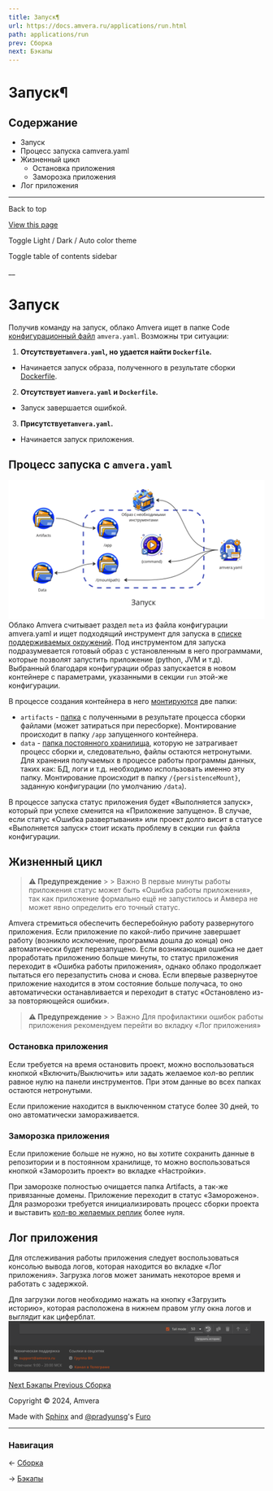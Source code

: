 ```yaml
---
title: Запуск¶
url: https://docs.amvera.ru/applications/run.html
path: applications/run
prev: Сборка
next: Бэкапы
---
```


# Запуск¶

## Содержание

- Запуск
- Процесс запуска сamvera.yaml
- Жизненный цикл
  - Остановка приложения
  - Заморозка приложения
- Лог приложения

---

Back to top

[ View this page ](<../_sources/applications/run.md.txt> "View this page")

Toggle Light / Dark / Auto color theme

Toggle table of contents sidebar

__

# Запуск

Получив команду на запуск, облако Amvera ищет в папке Code [конфигурационный файл](configuration/config-file.md) ``amvera.yaml``. Возможны три ситуации:
1. **Отсутствует``amvera.yaml``, но удается найти ``Dockerfile``.**
* Начинается запуск образа, полученного в результате сборки [Dockerfile](configuration/docker.md).
2. **Отсутствует и``amvera.yaml`` и ``Dockerfile``.**
* Запуск завершается ошибкой.
3. **Присутствует``amvera.yaml``.**
* Начинается запуск приложения.

## Процесс запуска с ``amvera.yaml``

![build_proc](images/run_proc.png) Облако Amvera считывает раздел ``meta`` из файла конфигурации amvera.yaml и ищет подходящий инструмент для запуска в [списке поддерживаемых окружений](supported-env.md). Под инструментом для запуска подразумевается готовый образ с установленным в него программами, которые позволят запустить приложение (python, JVM и т.д). Выбранный благодаря конфигурации образ запускается в новом контейнере с параметрами, указанными в секции ``run`` этой-же конфигурации.

В процессе создания контейнера в него [монтируются](storage.md) две папки:
* ``artifacts`` \- [папка](storage.md#artifacts) с полученными в результате процесса сборки файлами (может затираться при пересборке). Монтирование происходит в папку ``/app`` запущенного контейнера.
* ``data`` \- [папка постоянного хранилища](storage.md#data), которую не затрагивает процесс сборки и, следовательно, файлы остаются нетронутыми. Для хранения получаемых в процессе работы программы данных, таких как: БД, логи и т.д. необходимо использовать именно эту папку. Монтирование происходит в папку ``/{persistenceMount}``, заданную конфигурации (по умолчанию ``/data``).

В процессе запуска статус приложения будет «Выполняется запуск», который при успехе сменится на «Приложение запущено». В случае, если статус «Ошибка развертывания» или проект долго висит в статусе «Выполняется запуск» стоит искать проблему в секции ``run`` файла конфигурации.

## Жизненный цикл

> **⚠️ Предупреждение** > > Важно В первые минуты работы приложения статус может быть «Ошибка работы приложения», так как приложение формально ещё не запустилось и Амвера не может явно определить его точный статус. 

Amvera стремиться обеспечить бесперебойную работу развернутого приложения. Если приложение по какой-либо причине завершает работу (возникло исключение, программа дошла до конца) оно автоматически будет перезапущено. Если возникающая ошибка не дает проработать приложению больше минуты, то статус приложения переходит в «Ошибка работы приложения», однако облако продолжает пытаться его перезапустить снова и снова. Если впервые развернутое приложение находится в этом состояние больше получаса, то оно автоматически останавливается и переходит в статус «Остановлено из-за повторяющейся ошибки».

> **⚠️ Предупреждение** > > Важно Для профилактики ошибок работы приложения рекомендуем перейти во вкладку «Лог приложения» 

### Остановка приложения

Если требуется на время остановить проект, можно воспользоваться кнопкой «Включить/Выключить» или задать желаемое кол-во реплик равное нулю на панели инструментов. При этом данные во всех папках остаются нетронутыми.

Если приложение находится в выключенном статусе более 30 дней, то оно автоматически замораживается.

### Заморозка приложения

Если приложение больше не нужно, но вы хотите сохранить данные в репозитории и в постоянном хранилище, то можно воспользоваться кнопкой «Заморозить проект» во вкладке «Настройки».

При заморозке полностью очищается папка Artifacts, а так-же привязанные домены. Приложение переходит в статус «Заморожено». Для разморозки требуется инициализировать процесс сборки проекта и выставить [кол-во желаемых реплик](../general/scaling.md) более нуля.

## Лог приложения

Для отслеживания работы приложения следует воспользоваться консолью вывода логов, которая находится во вкладке «Лог приложения». Загрузка логов может занимать некоторое время и работать с задержкой.

Для загрузки логов необходимо нажать на кнопку «Загрузить историю», которая расположена в нижнем правом углу окна логов и выглядит как циферблат. ![load_logs](images/load_logs.png)

[ Next Бэкапы ](backups.md) [ Previous Сборка ](build.md)

Copyright © 2024, Amvera 

Made with [Sphinx](<https://www.sphinx-doc.org/>) and [@pradyunsg](<https://pradyunsg.me>)'s [Furo](<https://github.com/pradyunsg/furo>)


---

### Навигация

← [Сборка](build.md)

→ [Бэкапы](backups.md)
